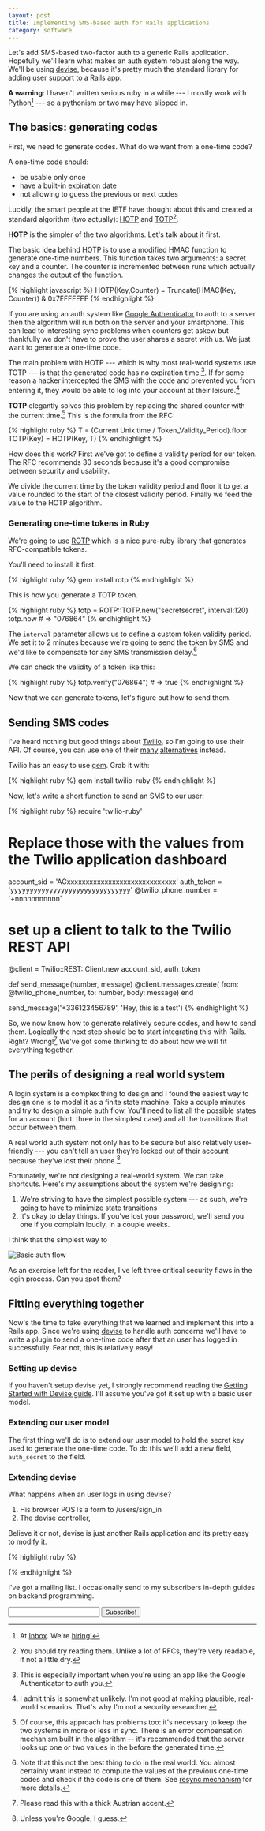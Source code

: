 ```yaml
---
layout: post
title: Implementing SMS-based auth for Rails applications
category: software
---
```


Let's add SMS-based two-factor auth to a generic Rails application. Hopefully we'll learn what makes an auth system robust along the way. We'll be using [devise](https://github.com/plataformatec/devise), because it's pretty much the standard library for adding user support to a Rails app.

__A warning__: I haven't written serious ruby in a while --- I mostly work with Python[^inbox] --- so a pythonism or two may have slipped in.

## The basics: generating codes

First, we need to generate codes. What do we want from a one-time code?

A one-time code should:

- be usable only once
- have a built-in expiration date
- not allowing to guess the previous or next codes

Luckily, the smart people at the IETF have thought about this and created a standard algorithm (two actually): [HOTP](https://tools.ietf.org/html/rfc4226) and [TOTP](https://tools.ietf.org/html/rfc6238)[^readable].

**HOTP** is the simpler of the two algorithms. Let's talk about it first.

The basic idea behind HOTP is to use a modified HMAC function to generate one-time numbers. This function takes two arguments: a secret key and a counter. The counter is incremented between runs which actually changes the output of the function.

{% highlight javascript %}
HOTP(Key,Counter) = Truncate(HMAC(Key, Counter)) & 0x7FFFFFFF
{% endhighlight %}

If you are using an auth system like [Google Authenticator](http://en.wikipedia.org/wiki/Google_Authenticator) to auth to a server then the algorithm will run both on the server and your smartphone. This can lead to interesting sync problems when counters get askew but thankfully we don't have to prove the user shares a secret with us. We just want to generate a one-time code.

The main problem with HOTP --- which is why most real-world systems use TOTP --- is that the generated code has no expiration time.[^google_authenticator]. If for some reason a hacker intercepted the SMS with the code and prevented you from entering it, they would be able to log into your account at their leisure.[^unlikely]

**TOTP** elegantly solves this problem by replacing the shared counter with the current time.[^drift] This is the formula from the RFC:

{% highlight ruby %}
T = (Current Unix time / Token_Validity_Period).floor
TOTP(Key) = HOTP(Key, T)
{% endhighlight %}

How does this work? First we've got to define a validity period for our token. The RFC recommends 30 seconds because it's a good compromise between security and usability.

We divide the current time by the token validity period and floor it to get a value rounded to the start of the closest validity period. Finally we feed the value to the HOTP algorithm.

### Generating one-time tokens in Ruby

We're going to use [ROTP](https://github.com/mdp/rotp) which is a nice pure-ruby library that generates RFC-compatible tokens.

You'll need to install it first:

{% highlight ruby %}
gem install rotp
{% endhighlight %}

This is how you generate a TOTP token.

{% highlight ruby %}
totp = ROTP::TOTP.new("secretsecret", interval:120)
totp.now # => "076864"
{% endhighlight %}

The `interval` parameter allows us to define a custom token validity period. We set it to 2 minutes because we're going to send the token by SMS and we'd like to compensate for any SMS transmission delay.[^real_world]

We can check the validity of a token like this:

{% highlight ruby %}
totp.verify("076864") # => true
{% endhighlight %}

Now that we can generate tokens, let's figure out how to send them.

## Sending SMS codes

I've heard nothing but good things about [Twilio](http://twilio.com/), so I'm going to use their API. Of course, you can use one of their [many](https://www.plivo.com/) [alternatives](https://www.nexmo.com/) instead.

Twilio has an easy to use [gem](https://github.com/twilio/twilio-ruby). Grab it with:

{% highlight ruby %}
gem install twilio-ruby
{% endhighlight %}

Now, let's write a short function to send an SMS to our user:

{% highlight ruby %}
require 'twilio-ruby'

# Replace those with the values from the Twilio application dashboard
account_sid = 'ACxxxxxxxxxxxxxxxxxxxxxxxxxxxxx'
auth_token = 'yyyyyyyyyyyyyyyyyyyyyyyyyyyyyyy'
@twilio_phone_number = '+nnnnnnnnnnn'

# set up a client to talk to the Twilio REST API
@client = Twilio::REST::Client.new account_sid, auth_token

def send_message(number, message)
    @client.messages.create(
        from: @twilio_phone_number,
        to: number,
        body: message)
end

send_message('+336123456789', 'Hey, this is a test')
{% endhighlight %}

So, we now know how to generate relatively secure codes, and how to send them. Logically the next step should be to start integrating this with Rails. Right? Wrong![^austrian] We've got some thinking to do about how we will fit everything together.

## The perils of designing a real world system

A login system is a complex thing to design and I found the easiest way to design one is to model it as a finite state machine. Take a couple minutes and try to design a simple auth flow. You'll need to list all the possible states for an account (hint: three in the simplest case) and all the transitions that occur between them.

A real world auth system not only has to be secure but also relatively user-friendly --- you can't tell an user they're locked out of their account because they've lost their phone.[^google]

Fortunately, we're not designing a real-world system. We can take shortcuts. Here's my assumptions about the system we're designing:

1. We're striving to have the simplest possible system --- as such, we're going to have to minimize state transitions
1. It's okay to delay things. If you've lost your password, we'll send you one if you complain loudly, in a couple weeks.

I think that the simplest way to
  
![Basic auth flow](/images/rails_2fa/basic.png)

As an exercise left for the reader, I've left three critical security flaws in the login process. Can you spot them?

## Fitting everything together

Now's the time to take everything that we learned and implement this into a Rails app. Since we're using [devise](https://github.com/plataformatec/devise) to handle auth concerns we'll have to write a plugin to send a one-time code after that an user has logged in successfully. Fear not, this is relatively easy!

### Setting up devise

If you haven't setup devise yet, I strongly recommend reading the [Getting Started with Devise guide](https://github.com/plataformatec/devise#getting-started). I'll assume you've got it set up with a basic user model.

### Extending our user model

The first thing we'll do is to extend our user model to hold the secret key used to generate the one-time code. To do this we'll add a new field, `auth_secret` to the field.

### Extending devise

What happens when an user logs in using devise?

1. His browser POSTs a form to /users/sign_in
2. The devise controller, 

Believe it or not, devise is just another Rails application and its pretty easy to modify it.

{% highlight ruby %}

{% endhighlight %}


<div class="bluebox">
<p>
    I've got a mailing list. I occasionally send to my subscribers in-depth guides on backend programming.
</p>
<form>
    <input type="text"></input>
    <input type="submit" value="Subscribe!"></input>
</form>
</div>

[^inbox]: At [Inbox](http://inboxapp.com). We're [hiring!](https://www.inboxapp.com/jobs)
[^readable]: You should try reading them. Unlike a lot of RFCs, they're very readable, if not a little dry.
[^google_authenticator]: This is especially important when you're using an app like the Google Authenticator to auth you.
[^unlikely]: I admit this is somewhat unlikely. I'm not good at making plausible, real-world scenarios. That's why I'm not a security researcher.
[^drift]: Of course, this approach has problems too: it's necessary to keep the two systems in more or less in sync. There is an error compensation mechanism built in the algorithm -- it's recommended that the server looks up one or two values in the before the generated time.
[^real_world]: Note that this not the best thing to do in the real world. You almost certainly want instead to compute the values of the previous one-time codes and check if the code is one of them. See [resync mechanism](https://tools.ietf.org/html/rfc6238#page-7) for more details.
[^austrian]: Please read this with a thick Austrian accent.
[^google]: Unless you're Google, I guess.
